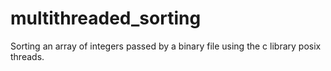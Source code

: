# multithreaded_sorting
Sorting an array of integers passed by a binary file using the c library posix threads.
